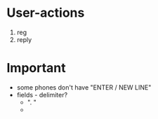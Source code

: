 # User-actions

1. reg
2. reply



# Important

+ some phones don't have "ENTER / NEW LINE"
+ fields - delimiter?
  + ". "
  + 
